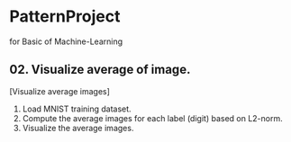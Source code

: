 # PatternProject
for Basic of Machine-Learning


## 02. Visualize average of image.

[Visualize average images]

1. Load MNIST training dataset.
2. Compute the average images for each label (digit) based on L2-norm.
3. Visualize the average images.

